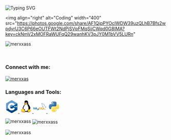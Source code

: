![Typing SVG](https://readme-typing-svg.demolab.com?font=Exo+2&size=24&duration=4001&pause=1001&color=45F700&center=true&vcenter=true&width=531&lines=CyberSecurityResearcher🇹🇷)

<img align="right" alt="Coding" width="400" src="https://photos.google.com/share/AF1QipPYOcIWDW39uzQLhB7Bfs2wpdyrU3C6P66eOUTFWt2NdPjSVpFMqSjjCWqd0G8IMA?key=ckNmV2xMOFRaWUFqQ29wanhKV3pJY0M1bVV5LURn"


<p align="left"> <img src="https://komarev.com/ghpvc/?username=merxxass&label=Profile%20views&color=0e75b6&style=flat" alt="merxxass" /> </p>

<p align="left"> <a href="https://twitter.com/" target="blank"><img src="https://img.shields.io/twitter/follow/?logo=twitter&style=for-the-badge" alt="" /></a> </p>

<h3 align="left">Connect with me:</h3>
<p align="left">
<a href="https://instagram.com/merxxas" target="blank"><img align="center" src="https://raw.githubusercontent.com/rahuldkjain/github-profile-readme-generator/master/src/images/icons/Social/instagram.svg" alt="merxxas" height="30" width="40" /></a>
</p>

<h3 align="left">Languages and Tools:</h3>
<p align="left"> <a href="https://www.w3schools.com/cpp/" target="_blank" rel="noreferrer"> <img src="https://raw.githubusercontent.com/devicons/devicon/master/icons/cplusplus/cplusplus-original.svg" alt="cplusplus" width="40" height="40"/> </a> <a href="https://www.linux.org/" target="_blank" rel="noreferrer"> <img src="https://raw.githubusercontent.com/devicons/devicon/master/icons/linux/linux-original.svg" alt="linux" width="40" height="40"/> </a> <a href="https://www.mysql.com/" target="_blank" rel="noreferrer"> <img src="https://raw.githubusercontent.com/devicons/devicon/master/icons/mysql/mysql-original-wordmark.svg" alt="mysql" width="40" height="40"/> </a> <a href="https://www.python.org" target="_blank" rel="noreferrer"> <img src="https://raw.githubusercontent.com/devicons/devicon/master/icons/python/python-original.svg" alt="python" width="40" height="40"/> </a> </p>

<p><img align="left" src="https://github-readme-stats.vercel.app/api/top-langs?username=merxxass&show_icons=true&locale=en&layout=compact" alt="merxxass" /></p>

<p>&nbsp;<img align="center" src="https://github-readme-stats.vercel.app/api?username=merxxass&show_icons=true&locale=en" alt="merxxass" /></p>

<p><img align="center" src="https://github-readme-streak-stats.herokuapp.com/?user=merxxass&" alt="merxxass" /></p>
